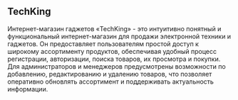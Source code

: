 ## TechKing
Интернет-магазин гаджетов «TechKing» - это интуитивно понятный и функциональный интернет-магазин для продажи электронной техники и гаджетов. 
Он предоставляет пользователям простой доступ к широкому ассортименту продуктов, обеспечивая удобный процесс регистрации, авторизации, поиска товаров, их просмотра и покупки. 
Для администраторов и менеджеров предусмотрены возможности по добавлению, редактированию и удалению товаров, что позволяет оперативно обновлять ассортимент и поддерживать актуальность информации. 
